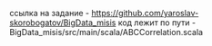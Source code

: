 ссылка на задание - https://github.com/yaroslav-skorobogatov/BigData_misis
код лежит по пути - BigData_misis/src/main/scala/ABCCorrelation.scala
